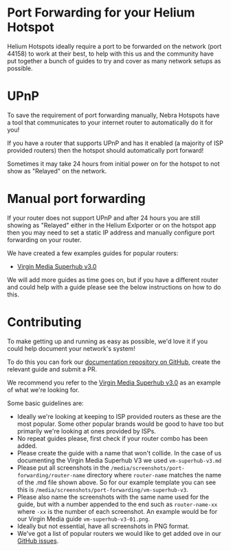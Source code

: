 # Port Forwarding for your Helium Hotspot

Helium Hotspots ideally require a port to be forwarded on the network (port 44158) to work at their best, to help with this us and the community have put together a bunch of guides to try and cover as many network setups as possible.

# UPnP

To save the requirement of port forwarding manually, Nebra Hotspots have a tool that communicates to your internet router to automatically do it for you!

If you have a router that supports UPnP and has it enabled (a majority of ISP provided routers) then the hotspot should automatically port forward!

Sometimes it may take 24 hours from initial power on for the hotspot to not show as "Relayed" on the network.

# Manual port forwarding

If your router does not support UPnP and after 24 hours you are still showing as "Relayed" either in the Helium Exlporter or on the hotspot app then you may need to set a static IP address and manually configure port forwarding on your router.

We have created a few examples guides for popular routers:

- [Virgin Media Superhub v3.0](handy-guides/port-forwarding/vm-superhub-v3.md)

We will add more guides as time goes on, but if you have a different router and could help with a guide please see the below instructions on how to do this.

# Contributing

To make getting up and running as easy as possible, we'd love it if you could help document your network's system!

To do this you can fork our [documentation repository on GitHub](https://github.com/NebraLtd/Helium-Guides), create the relevant guide and submit a PR.

We recommend you refer to the [Virgin Media Superhub v3.0](https://github.com/NebraLtd/Helium-Guides/blob/main/docs/handy-guides/port-forwarding/vm-superhub-v3.md) as an example of what we're looking for.

Some basic guidelines are:

* Ideally we're looking at keeping to ISP provided routers as these are the most popular. Some other popular brands would be good to have too but primarily we're looking at ones provided by ISPs.
* No repeat guides please, first check if your router combo has been added.
* Please create the guide with a name that won't collide. In the case of us documenting the Virgin Media Superhub V3 we used `vm-superhub-v3.md`
* Please put all screenshots in the `/media/screenshots/port-forwarding/router-name` directory where `router-name` matches the name of the .md file shown above. So for our example template you can see this is `/media/screenshots/port-forwarding/vm-superhub-v3`.
* Please also name the screenshots with the same name used for the guide, but with a number appended to the end such as `router-name-xx` where `-xx` is the number of each screenshot. An example would be for our Virgin Media guide `vm-superhub-v3-01.png`.
* Ideally but not essential, have all screenshots in PNG format.
* We've got a list of popular routers we would like to get added ove in our [GitHub issues](https://github.com/NebraLtd/Helium-Guides/issues?q=is%3Aopen+is%3Aissue+label%3Aportforwarding).
